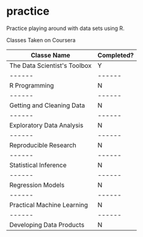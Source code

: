 practice
========

Practice playing around with data sets using R.

Classes Taken on Coursera  

Classe Name | Completed?
------ | ------
The Data Scientist's Toolbox | Y
------ | ------
R Programming | N
------ | ------
Getting and Cleaning Data | N
------ | ------
Exploratory Data Analysis | N
------ | ------
Reproducible Research | N
------ | ------
Statistical Inference | N
------ | ------
Regression Models | N
------ | ------
Practical Machine Learning | N
------ | ------
Developing Data Products | N


